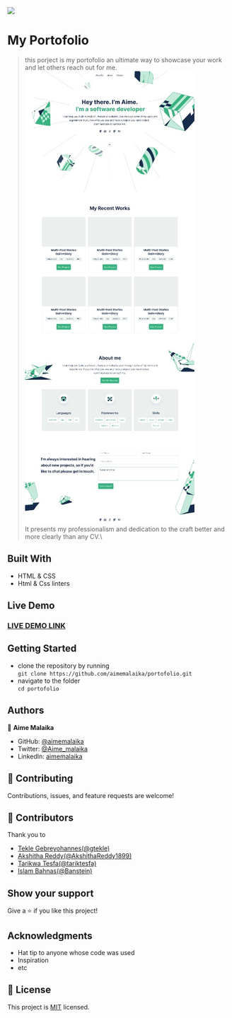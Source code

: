 ![](https://img.shields.io/badge/Microverse-blueviolet)


# My Portofolio
> this porject is my portofolio an ultimate way to showcase your work and let others reach out for me.\
![screenshot](./assets/images/ScreenShot.png)\
> It presents my professionalism and dedication to the craft better and more clearly than any CV.\


## Built With

- HTML & CSS
- Html & Css linters

## Live Demo

### [LIVE DEMO LINK](https://aimemalaika.github.io/portofolio)


## Getting Started
- clone the repository by running\
    `git clone https://github.com/aimemalaika/portofolio.git`
- navigate to the folder\
    `cd portofolio`

## Authors

👤 **Aime Malaika**

- GitHub: [@aimemalaika](https://github.com/aimemalaika)
- Twitter: [@Aime_malaika](https://twitter.com/Aime_Malaika)
- LinkedIn: [aimemalaika](https://linkedin.com/in/aimemalaika)

## 🤝 Contributing

Contributions, issues, and feature requests are welcome!

## 🤝 Contributors

Thank you to

- [Tekle Gebreyohannes(@gtekle)](https://github.com/gtekle)
- [Akshitha Reddy(@AkshithaReddy1899)](https://github.com/AkshithaReddy1899)
- [Tarikwa Tesfa(@tariktesfa)](https://github.com/tariktesfa)
- [Islam Bahnas(@Banstein)](https://github.com/Banstein)

## Show your support

Give a ⭐️ if you like this project!

## Acknowledgments

- Hat tip to anyone whose code was used
- Inspiration
- etc

## 📝 License

This project is [MIT](./MIT.md) licensed.

